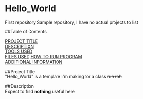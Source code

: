 # Hello_World
First repository
Sample repository, I have no actual projects to list  

##Table of Contents  

  [PROJECT TITLE](#Project-Title)  
  [DESCRIPTION](#Description)  
  [TOOLS USED](#Tools-Used)  
  [FILES USED](#Files-Used)
  [HOW TO RUN PROGRAM](How-to-Run-Program)  
  [ADDITIONAL INFORMATION](Additional-Information)
  
##Project Title  
"Hello_World" is a template I'm making for a class ~~ruh roh~~  

##Description  
Expect to find **nothing** useful here  

